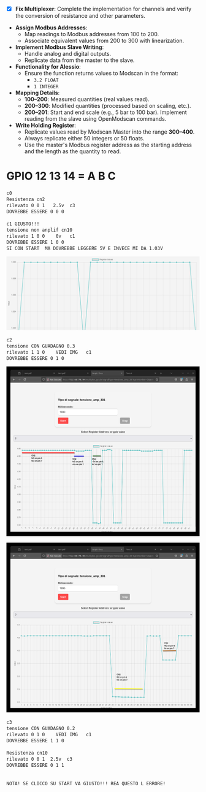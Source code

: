 - [x] **Fix Multiplexer**: Complete the implementation for channels and verify the conversion of resistance and other parameters.
- **Assign Modbus Addresses**:
    - Map readings to Modbus addresses from 100 to 200.
    - Associate equivalent values from 200 to 300 with linearization.
- **Implement Modbus Slave Writing**:
    - Handle analog and digital outputs.
    - Replicate data from the master to the slave.
- **Functionality for Alessio**:
    - Ensure the function returns values to Modscan in the format:
        - `3.2 FLOAT`
        - `1 INTEGER`
- **Mapping Details**:
    - **100–200**: Measured quantities (real values read).
    - **200–300**: Modified quantities (processed based on scaling, etc.).
    - **200–201**: Start and end scale (e.g., 5 bar to 100 bar). Implement reading from the slave using OpenModscan commands.
- **Write Holding Register**:
    - Replicate values read by Modscan Master into the range **300–400**.
    - Always replicate either 50 integers or 50 floats.
    - Use the master's Modbus register address as the starting address and the length as the quantity to read.

# GPIO 12 13 14 = A B C

    c0  
    Resistenza cn2 
    rilevato 0 0 1   2.5v  c3
    DOVREBBE ESSERE 0 0 0

    c1 GIUSTO!!!
    tensione non anplif cn10 
    rilevato 1 0 0    0v   c1
    DOVREBBE ESSERE 1 0 0
    SI CON START  MA DOVREBBE LEGGERE 5V E INVECE MI DA 1.03V
![alt text](image-9.png)

    c2 
    tensione CON GUADAGNO 0.3
    rilevato 1 1 0    VEDI IMG   c1
    DOVREBBE ESSERE 0 1 0

![alt text](image-7.png)

![alt text](image-8.png)


    c3 
    tensione CON GUADAGNO 0.2
    rilevato 0 1 0    VEDI IMG   c1
    DOVREBBE ESSERE 1 1 0

    Resistenza cn10 
    rilevato 0 0 1  2.5v  c3
    DOVREBBE ESSERE 0 1 1


    NOTA! SE CLICCO SU START VA GIUSTO!!! REA QUESTO L ERRORE!
